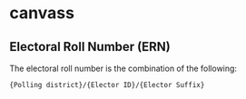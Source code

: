 # canvass

## Electoral Roll Number (ERN)

The electoral roll number is the combination of the following:

```
{Polling district}/{Elector ID}/{Elector Suffix}
```

